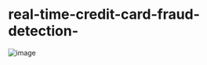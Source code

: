 # real-time-credit-card-fraud-detection-
![image](https://github.com/user-attachments/assets/6e94ea09-377f-4558-834f-548f533140e8)
